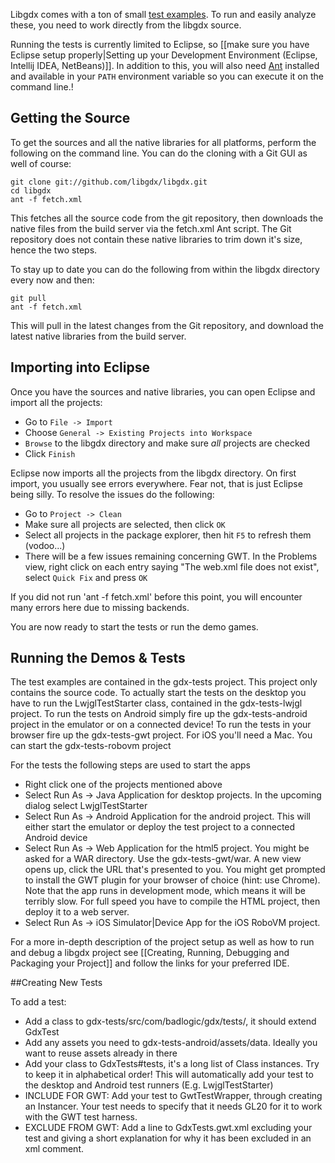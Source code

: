 Libgdx comes with a ton of small [test examples](https://github.com/libgdx/libgdx/tree/master/tests/gdx-tests/src/com/badlogic/gdx/tests). To run and easily analyze these, you need to work directly from the libgdx source.

Running the tests is currently limited to Eclipse, so [[make sure you have Eclipse setup properly|Setting up your Development Environment (Eclipse, Intellij IDEA, NetBeans)]]. In addition to this, you will also need [Ant](http://ant.apache.org/) installed and available in your `PATH` environment variable so you can execute it on the command line.!

## Getting the Source ##
To get the sources and all the native libraries for all platforms, perform the following on the command line. You can do the cloning with a Git GUI as well of course:

```
git clone git://github.com/libgdx/libgdx.git
cd libgdx
ant -f fetch.xml
```

This fetches all the source code from the git repository, then downloads the native files from the build server via the fetch.xml Ant script. The Git repository does not contain these native libraries to trim down it's size, hence the two steps.

To stay up to date you can do the following from within the libgdx directory every now and then:

```
git pull
ant -f fetch.xml
```

This will pull in the latest changes from the Git repository, and download the latest native libraries from the build server.

## Importing into Eclipse ##
Once you have the sources and native libraries, you can open Eclipse and import all the projects:

  * Go to `File -> Import`
  * Choose `General -> Existing Projects into Workspace`
  * `Browse` to the libgdx directory and make sure *all* projects are checked
  * Click `Finish`

Eclipse now imports all the projects from the libgdx directory. On first import, you usually see errors everywhere. Fear not, that is just Eclipse being silly. To resolve the issues do the following:

  * Go to `Project -> Clean`
  * Make sure all projects are selected, then click `OK`
  * Select all projects in the package explorer, then hit `F5` to refresh them (vodoo...)
  * There will be a few issues remaining concerning GWT. In the Problems view, right click on each entry saying "The web.xml file does not exist", select `Quick Fix` and press `OK`

If you did not run 'ant -f fetch.xml' before this point, you will encounter many errors here due to missing backends.

You are now ready to start the tests or run the demo games.

## Running the Demos & Tests ##
The test examples are contained in the gdx-tests project. This project only contains the source code. To actually start the tests on the desktop you have to run the LwjglTestStarter class, contained in the gdx-tests-lwjgl project. To run the tests on Android simply fire up the gdx-tests-android project in the emulator or on a connected device! To run the tests in your browser fire up the gdx-tests-gwt project. For iOS you'll need a Mac. You can start the gdx-tests-robovm project 

For the tests the following steps are used to start the apps

  * Right click one of the projects mentioned above
  * Select Run As -> Java Application for desktop projects. In the upcoming dialog select LwjglTestStarter
  * Select Run As -> Android Application for the android project. This will either start the emulator or deploy the test project to a connected Android device
  * Select Run As -> Web Application for the html5 project. You might be asked for a WAR directory.  Use the gdx-tests-gwt/war. A new view opens up, click the URL that's presented to you. You might get prompted to install the GWT plugin for your browser of choice (hint: use Chrome). Note that the app runs in development mode, which means it will be terribly slow. For full speed you have to compile the HTML project, then deploy it to a web server.
  * Select Run As -> iOS Simulator|Device App for the iOS RoboVM project.

For a more in-depth description of the project setup as well as how to run and debug a libgdx project see [[Creating, Running, Debugging and Packaging your Project]] and follow the links for your preferred IDE.

##Creating New Tests

To add a test:

* Add a class to gdx-tests/src/com/badlogic/gdx/tests/, it should extend GdxTest
* Add any assets you need to gdx-tests-android/assets/data. Ideally you want to reuse assets already in there
* Add your class to GdxTests#tests, it's a long list of Class instances. Try to keep it in alphabetical order! This will automatically add your test to the desktop and Android test runners (E.g. LwjglTestStarter)
* INCLUDE FOR GWT: Add your test to GwtTestWrapper, through creating an Instancer. Your test needs to specify that it needs GL20 for it to work with the GWT test harness.
* EXCLUDE FROM GWT: Add a line to GdxTests.gwt.xml excluding your test and giving a short explanation for why it has been excluded in an xml comment.
